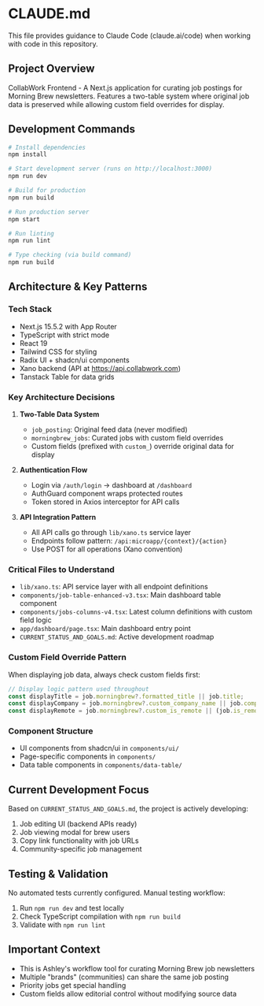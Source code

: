 # CLAUDE.md

This file provides guidance to Claude Code (claude.ai/code) when working with code in this repository.

## Project Overview
CollabWork Frontend - A Next.js application for curating job postings for Morning Brew newsletters. Features a two-table system where original job data is preserved while allowing custom field overrides for display.

## Development Commands

```bash
# Install dependencies
npm install

# Start development server (runs on http://localhost:3000)
npm run dev

# Build for production
npm run build

# Run production server
npm start

# Run linting
npm run lint

# Type checking (via build command)
npm run build
```

## Architecture & Key Patterns

### Tech Stack
- Next.js 15.5.2 with App Router
- TypeScript with strict mode
- React 19
- Tailwind CSS for styling
- Radix UI + shadcn/ui components
- Xano backend (API at https://api.collabwork.com)
- Tanstack Table for data grids

### Key Architecture Decisions

1. **Two-Table Data System**
   - `job_posting`: Original feed data (never modified)
   - `morningbrew_jobs`: Curated jobs with custom field overrides
   - Custom fields (prefixed with `custom_`) override original data for display

2. **Authentication Flow**
   - Login via `/auth/login` → dashboard at `/dashboard`
   - AuthGuard component wraps protected routes
   - Token stored in Axios interceptor for API calls

3. **API Integration Pattern**
   - All API calls go through `lib/xano.ts` service layer
   - Endpoints follow pattern: `/api:microapp/{context}/{action}`
   - Use POST for all operations (Xano convention)

### Critical Files to Understand

- `lib/xano.ts`: API service layer with all endpoint definitions
- `components/job-table-enhanced-v3.tsx`: Main dashboard table component
- `components/jobs-columns-v4.tsx`: Latest column definitions with custom field logic
- `app/dashboard/page.tsx`: Main dashboard entry point
- `CURRENT_STATUS_AND_GOALS.md`: Active development roadmap

### Custom Field Override Pattern

When displaying job data, always check custom fields first:
```typescript
// Display logic pattern used throughout
const displayTitle = job.morningbrew?.formatted_title || job.title;
const displayCompany = job.morningbrew?.custom_company_name || job.company;
const displayRemote = job.morningbrew?.custom_is_remote || (job.is_remote ? 'Yes' : 'No');
```

### Component Structure
- UI components from shadcn/ui in `components/ui/`
- Page-specific components in `components/`
- Data table components in `components/data-table/`

## Current Development Focus

Based on `CURRENT_STATUS_AND_GOALS.md`, the project is actively developing:
1. Job editing UI (backend APIs ready)
2. Job viewing modal for brew users
3. Copy link functionality with job URLs
4. Community-specific job management

## Testing & Validation

No automated tests currently configured. Manual testing workflow:
1. Run `npm run dev` and test locally
2. Check TypeScript compilation with `npm run build`
3. Validate with `npm run lint`

## Important Context

- This is Ashley's workflow tool for curating Morning Brew job newsletters
- Multiple "brands" (communities) can share the same job posting
- Priority jobs get special handling
- Custom fields allow editorial control without modifying source data